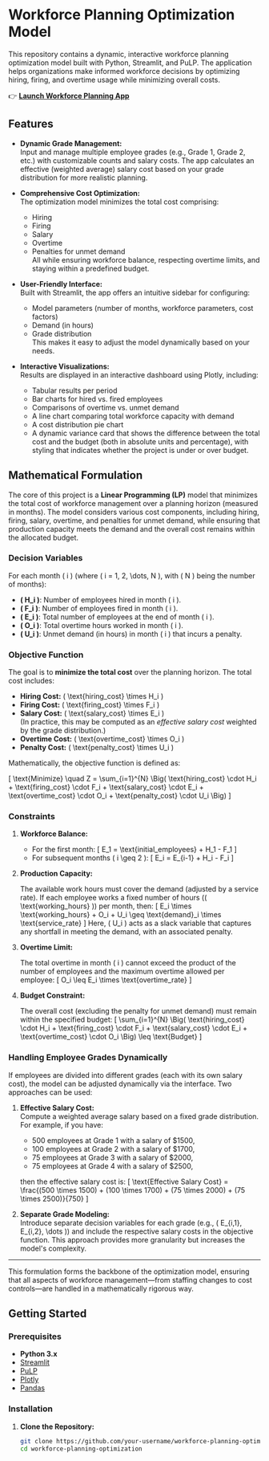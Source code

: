 # Workforce Planning Optimization Model

This repository contains a dynamic, interactive workforce planning optimization model built with Python, Streamlit, and PuLP. The application helps organizations make informed workforce decisions by optimizing hiring, firing, and overtime usage while minimizing overall costs.

👉 **[Launch Workforce Planning App](https://workforceplanning-mdrxrdzzkx9uyo5k8zvfuk.streamlit.app/)**  

## Features

- **Dynamic Grade Management:**  
  Input and manage multiple employee grades (e.g., Grade 1, Grade 2, etc.) with customizable counts and salary costs. The app calculates an effective (weighted average) salary cost based on your grade distribution for more realistic planning.

- **Comprehensive Cost Optimization:**  
  The optimization model minimizes the total cost comprising:
  - Hiring
  - Firing
  - Salary
  - Overtime
  - Penalties for unmet demand  
  All while ensuring workforce balance, respecting overtime limits, and staying within a predefined budget.

- **User-Friendly Interface:**  
  Built with Streamlit, the app offers an intuitive sidebar for configuring:
  - Model parameters (number of months, workforce parameters, cost factors)
  - Demand (in hours)
  - Grade distribution  
  This makes it easy to adjust the model dynamically based on your needs.

- **Interactive Visualizations:**  
  Results are displayed in an interactive dashboard using Plotly, including:
  - Tabular results per period
  - Bar charts for hired vs. fired employees
  - Comparisons of overtime vs. unmet demand
  - A line chart comparing total workforce capacity with demand
  - A cost distribution pie chart
  - A dynamic variance card that shows the difference between the total cost and the budget (both in absolute units and percentage), with styling that indicates whether the project is under or over budget.

## Mathematical Formulation

The core of this project is a **Linear Programming (LP)** model that minimizes the total cost of workforce management over a planning horizon (measured in months). The model considers various cost components, including hiring, firing, salary, overtime, and penalties for unmet demand, while ensuring that production capacity meets the demand and the overall cost remains within the allocated budget.

### Decision Variables

For each month \( i \) (where \( i = 1, 2, \dots, N \), with \( N \) being the number of months):

- **\( H_i \)**: Number of employees hired in month \( i \).
- **\( F_i \)**: Number of employees fired in month \( i \).
- **\( E_i \)**: Total number of employees at the end of month \( i \).
- **\( O_i \)**: Total overtime hours worked in month \( i \).
- **\( U_i \)**: Unmet demand (in hours) in month \( i \) that incurs a penalty.

### Objective Function

The goal is to **minimize the total cost** over the planning horizon. The total cost includes:

- **Hiring Cost:** \( \text{hiring\_cost} \times H_i \)
- **Firing Cost:** \( \text{firing\_cost} \times F_i \)
- **Salary Cost:** \( \text{salary\_cost} \times E_i \)  
  (In practice, this may be computed as an *effective salary cost* weighted by the grade distribution.)
- **Overtime Cost:** \( \text{overtime\_cost} \times O_i \)
- **Penalty Cost:** \( \text{penalty\_cost} \times U_i \)

Mathematically, the objective function is defined as:

\[
\text{Minimize} \quad Z = \sum_{i=1}^{N} \Big( \text{hiring\_cost} \cdot H_i + \text{firing\_cost} \cdot F_i + \text{salary\_cost} \cdot E_i + \text{overtime\_cost} \cdot O_i + \text{penalty\_cost} \cdot U_i \Big)
\]

### Constraints

1. **Workforce Balance:**

   - For the first month:
     \[
     E_1 = \text{initial\_employees} + H_1 - F_1
     \]
   - For subsequent months \( i \geq 2 \):
     \[
     E_i = E_{i-1} + H_i - F_i
     \]

2. **Production Capacity:**

   The available work hours must cover the demand (adjusted by a service rate). If each employee works a fixed number of hours (\( \text{working\_hours} \)) per month, then:
   \[
   E_i \times \text{working\_hours} + O_i + U_i \geq \text{demand}_i \times \text{service\_rate}
   \]
   Here, \( U_i \) acts as a slack variable that captures any shortfall in meeting the demand, with an associated penalty.

3. **Overtime Limit:**

   The total overtime in month \( i \) cannot exceed the product of the number of employees and the maximum overtime allowed per employee:
   \[
   O_i \leq E_i \times \text{overtime\_rate}
   \]

4. **Budget Constraint:**

   The overall cost (excluding the penalty for unmet demand) must remain within the specified budget:
   \[
   \sum_{i=1}^{N} \Big( \text{hiring\_cost} \cdot H_i + \text{firing\_cost} \cdot F_i + \text{salary\_cost} \cdot E_i + \text{overtime\_cost} \cdot O_i \Big) \leq \text{Budget}
   \]

### Handling Employee Grades Dynamically

If employees are divided into different grades (each with its own salary cost), the model can be adjusted dynamically via the interface. Two approaches can be used:

1. **Effective Salary Cost:**  
   Compute a weighted average salary based on a fixed grade distribution. For example, if you have:
   - 500 employees at Grade 1 with a salary of \$1500,
   - 100 employees at Grade 2 with a salary of \$1700,
   - 75 employees at Grade 3 with a salary of \$2000,
   - 75 employees at Grade 4 with a salary of \$2500,  
   
   then the effective salary cost is:
   \[
   \text{Effective Salary Cost} = \frac{(500 \times 1500) + (100 \times 1700) + (75 \times 2000) + (75 \times 2500)}{750}
   \]

2. **Separate Grade Modeling:**  
   Introduce separate decision variables for each grade (e.g., \( E_{i,1}, E_{i,2}, \dots \)) and include the respective salary costs in the objective function. This approach provides more granularity but increases the model's complexity.

---

This formulation forms the backbone of the optimization model, ensuring that all aspects of workforce management—from staffing changes to cost controls—are handled in a mathematically rigorous way.


## Getting Started

### Prerequisites

- **Python 3.x**
- [Streamlit](https://streamlit.io/)
- [PuLP](https://coin-or.github.io/pulp/)
- [Plotly](https://plotly.com/python/)
- [Pandas](https://pandas.pydata.org/)

### Installation

1. **Clone the Repository:**

   ```bash
   git clone https://github.com/your-username/workforce-planning-optimization.git
   cd workforce-planning-optimization
